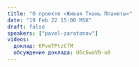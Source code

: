 ```yaml
---
title: "О проекте «Живая Ткань Планеты»"
date: "19 Feb 22 15:00 MSK"
draft: false
speakers: ["pavel-zaratonov"]
videos:
  доклад: 6PvmTPtzCfM
  обсуждение доклада: O6c6waVB-o8
---
```

